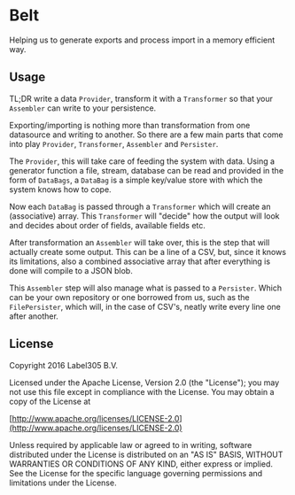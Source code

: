 Belt
====

Helping us to generate exports and process import in a memory efficient way.

Usage
-----

TL;DR write a data `Provider`, transform it with a `Transformer` so that
your `Assembler` can write to your persistence.

Exporting/importing is nothing more than transformation from one datasource
and writing to another. So there are a few main parts that come into play
`Provider`, `Transformer`, `Assembler` and `Persister`. 

The `Provider`, this will take care of feeding the system with data. Using
a generator function a file, stream, database can be read and provided in the
form of `DataBags`, a `DataBag` is a simple key/value store with which the
system knows how to cope.

Now each `DataBag` is passed through a `Transformer` which will create
an (associative) array. This `Transformer` will "decide" how the output
will look and decides about order of fields, available fields etc.

After transformation an `Assembler` will take over, this is the step
that will actually create some output. This can be a line of a CSV, but,
since it knows its limitations, also a combined associative array that
after everything is done will compile to a JSON blob.

This `Assembler` step will also manage what is passed to a `Persister`. 
Which can be your own repository or one borrowed from us, such as the
`FilePersister`, which will, in the case of CSV's, neatly write every line
one after another.


License
---------
Copyright 2016 Label305 B.V.

Licensed under the Apache License, Version 2.0 (the "License");
you may not use this file except in compliance with the License.
You may obtain a copy of the License at

[http://www.apache.org/licenses/LICENSE-2.0](http://www.apache.org/licenses/LICENSE-2.0)

Unless required by applicable law or agreed to in writing, software
distributed under the License is distributed on an "AS IS" BASIS,
WITHOUT WARRANTIES OR CONDITIONS OF ANY KIND, either express or implied.
See the License for the specific language governing permissions and
limitations under the License.
